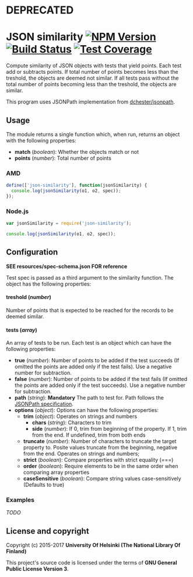 # DEPRECATED
# JSON similarity [![NPM Version](https://img.shields.io/npm/v/@natlibfi/json-similarity.svg)](https://npmjs.org/package/json-similarity) [![Build Status](https://travis-ci.org/NatLibFi/json-similarity.svg)](https://travis-ci.org/NatLibFi/json-similarity) [![Test Coverage](https://codeclimate.com/github/NatLibFi/json-similarity/badges/coverage.svg)](https://codeclimate.com/github/NatLibFi/json-similarity/coverage)

Compute similarity of JSON objects with tests that yield points. Each test add or subtracts points. If total number of points becomes less than the treshold, the objects are deemed not similar. If all tests pass without the total number of points becoming less than the treshold, the objects are similar.

This program uses JSONPath implementation from [dchester/jsonpath](https://github.com/dchester/jsonpath).

## Usage

The module returns a single function which, when run, returns an object with the following properties:

* **match** (*boolean*): Whether the objects match or not
* **points** (*number*): Total number of points

### AMD

```javascript
define(['json-similarity'], function(jsonSimilarity) {
  console.log(jsonSimilarity(o1, o2, spec));
});
```

### Node.js

```javascript
var jsonSimilarity = require('json-similarity');

console.log(jsonSimilarity(o1, o2, spec));

```

## Configuration

**SEE resources/spec-schema.json FOR reference**

Test spec is passed as a third argument to the similarity function. The object has the following properties:

#### treshold (*number*)
Number of points that is expected to be reached for the records to be deemed similar.

#### tests (*array*)
An array of tests to be run. Each test is an object which can have the following properties:

* **true** (*number*): Number of points to be added if the test succeeds (If omitted the points are added only if the test fails). Use a negative number for subtraction.
* **false** (*number*): Number of points to be added if the test fails (If omitted the points are added only if the test succeeds). Use a negative number for subtraction.
* **path** (*string*): **Mandatory** The path to test for. Path follows the [JSONPath specification](http://goessner.net/articles/JsonPath/).
* **options** (*object*): Options can have the following properties:
  * **trim** (*object*): Operates on strings and numbers
    * **chars** (*string*): Characters to trim
    * **side** (*number*): If 0, trim from beginning of the property. If 1, trim from the end. If undefined, trim from both ends
  * **truncate** (*number*): Number of characters to truncate the target property to. Posite values truncate from the beginning, negative from the end. Operates on strings and numbers;
  * **strict** (*boolean*): Compare properties with strict equality (===)
  * **order** (*boolean*): Require elements to be in the same order when comparing array properties
  * **caseSensitive** (*boolean*): Compare string values case-sensitively (Defaults to true)

### Examples

*TODO*

## License and copyright

Copyright (c) 2015-2017 **University Of Helsinki (The National Library Of Finland)**

This project's source code is licensed under the terms of **GNU General Public License Version 3**.
